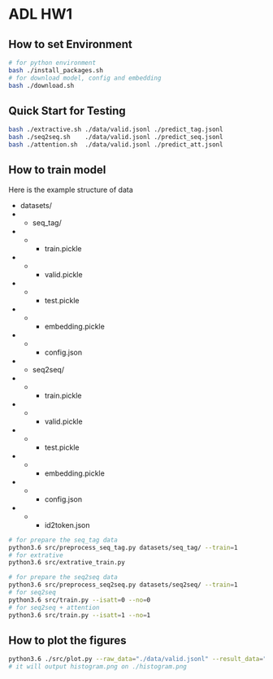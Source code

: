 # ADL HW1

## How to set Environment
```bash
# for python environment
bash ./install_packages.sh
# for download model, config and embedding 
bash ./download.sh
```

## Quick Start for Testing
```bash
bash ./extractive.sh ./data/valid.jsonl ./predict_tag.jsonl
bash ./seq2seq.sh    ./data/valid.jsonl ./predict_seq.jsonl
bash ./attention.sh  ./data/valid.jsonl ./predict_att.jsonl
```

## How to train model
Here is the example structure of data
* datasets/
* * seq_tag/
* * * train.pickle
* * * valid.pickle
* * * test.pickle
* * * embedding.pickle
* * * config.json
* * seq2seq/
* * * train.pickle
* * * valid.pickle
* * * test.pickle
* * * embedding.pickle
* * * config.json
* * * id2token.json

```bash
# for prepare the seq_tag data
python3.6 src/preprocess_seq_tag.py datasets/seq_tag/ --train=1
# for extrative
python3.6 src/extrative_train.py

# for prepare the seq2seq data
python3.6 src/preprocess_seq2seq.py datasets/seq2seq/ --train=1
# for seq2seq
python3.6 src/train.py --isatt=0 --no=0
# for seq2seq + attention
python3.6 src/train.py --isatt=1 --no=1
```

## How to plot the figures
```bash
python3.6 ./src/plot.py --raw_data="./data/valid.jsonl" --result_data="./predict_tag.jsonl"
# it will output histogram.png on ./histogram.png
```